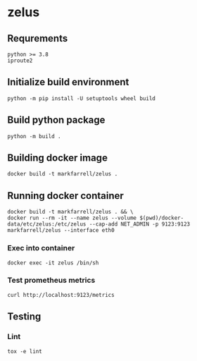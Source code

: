 # zelus

## Requrements

```
python >= 3.8
iproute2
```

## Initialize build environment

```
python -m pip install -U setuptools wheel build
```

## Build python package

```
python -m build .
```

## Building docker image

```
docker build -t markfarrell/zelus .
```

## Running docker container

```
docker build -t markfarrell/zelus . && \
docker run --rm -it --name zelus --volume $(pwd)/docker-data/etc/zelus:/etc/zelus --cap-add NET_ADMIN -p 9123:9123 markfarrell/zelus --interface eth0
```

### Exec into container

```
docker exec -it zelus /bin/sh
```

### Test prometheus metrics

```
curl http://localhost:9123/metrics
```

## Testing

### Lint

```
tox -e lint
```

